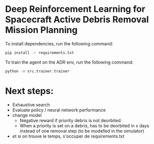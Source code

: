 # Deep Reinforcement Learning for Spacecraft Active Debris Removal Mission Planning

To install dependencies, run the following command:

```bash
pip install -r requirements.txt
```

To train the agent on the ADR env, run the following command:

```bash
python -m src.trainer.trainer
```


# Next steps:
- Exhaustive search
- Evaluate policy / neural network performance
- change model
    - Negative reward if priority debris is not deorbited
    - When a priority is set on a debris, has to be deorbited in x days instead of one removal step (to be modelled in the simulator)
- et si on trouve le temps, s'occuper de requirements.txt